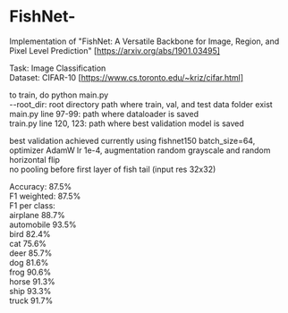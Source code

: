 # FishNet-
Implementation of "FishNet: A Versatile Backbone for Image, Region, and Pixel Level Prediction" [https://arxiv.org/abs/1901.03495] 

Task: Image Classification  
Dataset: CIFAR-10 [https://www.cs.toronto.edu/~kriz/cifar.html]  

to train, do python main.py  
--root_dir: root directory path where train, val, and test data folder exist  
main.py line 97-99: path where dataloader is saved  
train.py line 120, 123: path where best validation model is saved  

best validation achieved currently using fishnet150 
batch_size=64, optimizer AdamW lr 1e-4, augmentation random grayscale and random horizontal flip  
no pooling before first layer of fish tail (input res 32x32)  

Accuracy: 87.5%  
F1 weighted: 87.5%  
F1 per class:  
airplane	  88.7%  									
automobile	93.5%  									
bird				82.4%  						
cat					75.6%  			
deer				85.7%  				
dog					81.6%  			
frog				90.6%  				
horse				91.3%  				
ship				93.3%  				
truck       91.7%  


